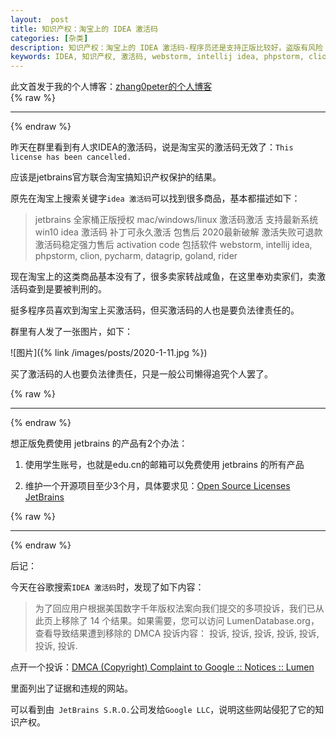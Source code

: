 ```yaml
---
layout:  post
title: 知识产权：淘宝上的 IDEA 激活码
categories: [杂类]
description: 知识产权：淘宝上的 IDEA 激活码-程序员还是支持正版比较好，盗版有风险
keywords: IDEA, 知识产权, 激活码, webstorm, intellij idea, phpstorm, clion, pycharm, datagrip, goland, rider, jetbrains, activation code
---
```


此文首发于我的个人博客：[zhang0peter的个人博客](https://zhang0peter.com)         
{% raw %}
***          
{% endraw %}

昨天在群里看到有人求IDEA的激活码，说是淘宝买的激活码无效了：`This license has been cancelled.`

应该是jetbrains官方联合淘宝搞知识产权保护的结果。

原先在淘宝上搜索关键字`idea 激活码`可以找到很多商品，基本都描述如下：

> jetbrains 全家桶正版授权 mac/windows/linux 激活码激活 支持最新系统 win10 idea 激活码 补丁可永久激活 包售后 2020最新破解 激活失败可退款 激活码稳定强力售后 activation code
> 包括软件 webstorm, intellij idea, phpstorm, clion, pycharm, datagrip, goland, rider

现在淘宝上的这类商品基本没有了，很多卖家转战咸鱼，在这里奉劝卖家们，卖激活码查到是要被判刑的。

挺多程序员喜欢到淘宝上买激活码，但买激活码的人也是要负法律责任的。

群里有人发了一张图片，如下：

![图片]({% link /images/posts/2020-1-11.jpg %})

买了激活码的人也要负法律责任，只是一般公司懒得追究个人罢了。

{% raw %}
***          
{% endraw %}

想正版免费使用 jetbrains 的产品有2个办法：

1. 使用学生账号，也就是edu.cn的邮箱可以免费使用 jetbrains 的所有产品

2. 维护一个开源项目至少3个月，具体要求见：[Open Source Licenses  JetBrains](https://www.jetbrains.com/community/opensource/)

{% raw %}
***          
{% endraw %}

后记：

今天在谷歌搜索`IDEA 激活码`时，发现了如下内容：

> 为了回应用户根据美国数字千年版权法案向我们提交的多项投诉，我们已从此页上移除了 14 个结果。如果需要，您可以访问 LumenDatabase.org，查看导致结果遭到移除的 DMCA 投诉内容： 投诉, 投诉, 投诉, 投诉, 投诉, 投诉, 投诉.

点开一个投诉：[DMCA (Copyright) Complaint to Google :: Notices :: Lumen](https://www.lumendatabase.org/notices/19249256)

里面列出了证据和违规的网站。

可以看到由` JetBrains S.R.O.`公司发给`Google LLC`，说明这些网站侵犯了它的知识产权。
